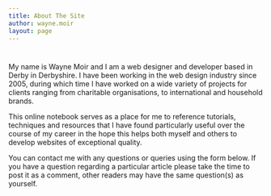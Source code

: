 ```yaml
---
title: About The Site
author: wayne.moir
layout: page
---
```

# 

My name is Wayne Moir and I am a web designer and developer based in Derby in Derbyshire. I have been working in the web design industry since 2005, during which time I have worked on a wide variety of projects for clients ranging from charitable organisations, to international and household brands.


This online notebook serves as a place for me to reference tutorials, techniques and resources that I have found particularly useful over the course of my career in the hope this helps both myself and others to develop websites of exceptional quality.

You can contact me with any questions or queries using the form below. If you have a question regarding a particular article please take the time to post it as a comment, other readers may have the same question(s) as yourself.